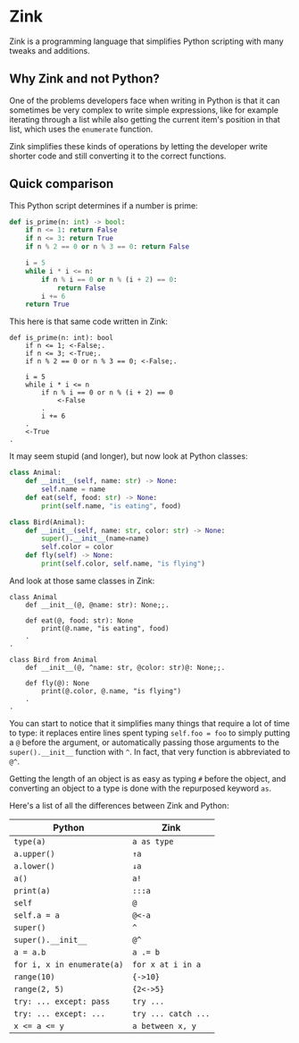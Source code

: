 # Zink
Zink is a programming language that simplifies Python scripting with many tweaks and additions.

## Why Zink and not Python?
One of the problems developers face when writing in Python is that it can sometimes be very complex to write simple expressions, like for example iterating through a list while also getting the current item's position in that list, which uses the `enumerate` function.

Zink simplifies these kinds of operations by letting the developer write shorter code and still converting it to the correct functions.

## Quick comparison
This Python script determines if a number is prime:

```py
def is_prime(n: int) -> bool:
    if n <= 1: return False
    if n <= 3: return True
    if n % 2 == 0 or n % 3 == 0: return False

    i = 5
    while i * i <= n:
        if n % i == 0 or n % (i + 2) == 0:
            return False
        i += 6
    return True
```

This here is that same code written in Zink:

```zink
def is_prime(n: int): bool
    if n <= 1; <-False;.
    if n <= 3; <-True;.
    if n % 2 == 0 or n % 3 == 0; <-False;.

    i = 5
    while i * i <= n
        if n % i == 0 or n % (i + 2) == 0
            <-False
        .
        i += 6
    .
    <-True
.
```

It may seem stupid (and longer), but now look at Python classes:

```py
class Animal:
    def __init__(self, name: str) -> None:
        self.name = name
    def eat(self, food: str) -> None:
        print(self.name, "is eating", food)

class Bird(Animal):
    def __init__(self, name: str, color: str) -> None:
        super().__init__(name=name)
        self.color = color
    def fly(self) -> None:
        print(self.color, self.name, "is flying")
```

And look at those same classes in Zink:

```zink
class Animal
    def __init__(@, @name: str): None;;.

    def eat(@, food: str): None
        print(@.name, "is eating", food)
    .
.

class Bird from Animal
    def __init__(@, ^name: str, @color: str)@: None;;.

    def fly(@): None
        print(@.color, @.name, "is flying")
    .
.
```

You can start to notice that it simplifies many things that require a lot of time to type: it replaces entire lines spent typing `self.foo = foo` to simply putting a `@` before the argument, or automatically passing those arguments to the `super().__init__` function with `^`. In fact, that very function is abbreviated to `@^`.

Getting the length of an object is as easy as typing `#` before the object, and converting an object to a type is done with the repurposed keyword `as`.

Here's a list of all the differences between Zink and Python:

| Python                         | Zink                           |
|--------------------------------|--------------------------------|
|`type(a)`                       |`a as type`                     |
|`a.upper()`                     |`↑a`                            |
|`a.lower()`                     |`↓a`                            |
|`a()`                           |`a!`                            |
|`print(a)`                      |`:::a`                          |
|`self`                          |`@`                             |
|`self.a = a`                    |`@<-a`                          |
|`super()`                       |`^`                             |
|`super().__init__`              |`@^`                            |
|`a = a.b`                       |`a .= b`                        |
|`for i, x in enumerate(a)`      |`for x at i in a`               |
|`range(10)`                     |`{->10}`                        |
|`range(2, 5)`                   |`{2<->5}`                       |
|`try: ... except: pass`         |`try ...`                       |
|`try: ... except: ...`          |`try ... catch ...`             |
|`x <= a <= y`                   |`a between x, y`                |